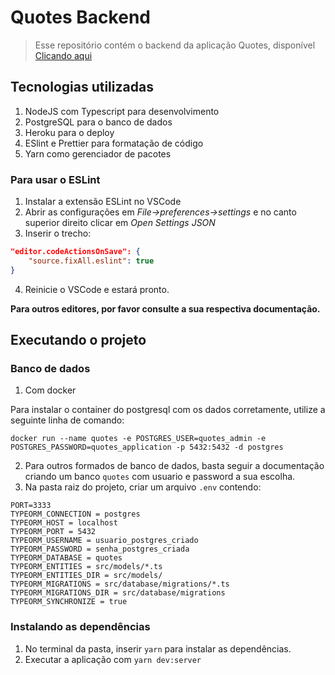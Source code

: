 # Quotes Backend

> Esse repositório contém o backend da aplicação Quotes, disponível [Clicando aqui](https://bernardocamps.github.io/quotes/)

## Tecnologias utilizadas

1. NodeJS com Typescript para desenvolvimento
2. PostgreSQL para o banco de dados
3. Heroku para o deploy
4. ESlint e Prettier para formatação de código
5. Yarn como gerenciador de pacotes


### Para usar o ESLint

1. Instalar a extensão ESLint no VSCode
2. Abrir as configurações em _File->preferences->settings_ e no canto superior direito clicar em _Open Settings JSON_
3. Inserir o trecho:
```JSON
"editor.codeActionsOnSave": {
    "source.fixAll.eslint": true
}
```
4. Reinicie o VSCode e estará pronto.

**Para outros editores, por favor consulte a sua respectiva documentação.**

## Executando o projeto

### Banco de dados


1. Com docker

Para instalar o container do postgresql com os dados corretamente, utilize a seguinte linha de comando:
```
docker run --name quotes -e POSTGRES_USER=quotes_admin -e POSTGRES_PASSWORD=quotes_application -p 5432:5432 -d postgres
```

2. Para outros formados de banco de dados, basta seguir a documentação criando um banco `quotes` com usuario e password a sua escolha.
3. Na pasta raiz do projeto, criar um arquivo `.env` contendo:
```
PORT=3333
TYPEORM_CONNECTION = postgres
TYPEORM_HOST = localhost
TYPEORM_PORT = 5432
TYPEORM_USERNAME = usuario_postgres_criado
TYPEORM_PASSWORD = senha_postgres_criada
TYPEORM_DATABASE = quotes
TYPEORM_ENTITIES = src/models/*.ts
TYPEORM_ENTITIES_DIR = src/models/
TYPEORM_MIGRATIONS = src/database/migrations/*.ts
TYPEORM_MIGRATIONS_DIR = src/database/migrations
TYPEORM_SYNCHRONIZE = true
```


### Instalando as dependências

1. No terminal da pasta, inserir `yarn` para instalar as dependências.
2. Executar a aplicação com `yarn dev:server`
